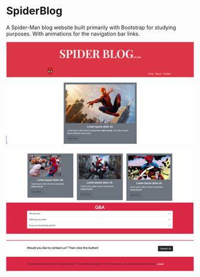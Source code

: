 # SpiderBlog
A Spider-Man blog website built primarily with Bootstrap for studying purposes. With animations for the navigation bar links.

![](Screenshots/s1.png)

![](Screenshots/s2.png)

![](Screenshots/s3.png)
